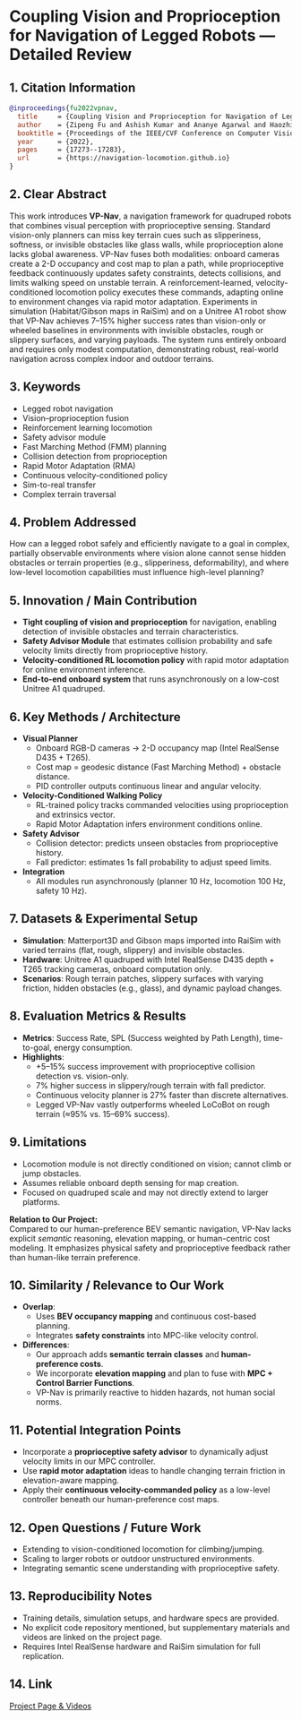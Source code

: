 # Coupling Vision and Proprioception for Navigation of Legged Robots — Detailed Review

## 1. Citation Information
```bibtex
@inproceedings{fu2022vpnav,
  title     = {Coupling Vision and Proprioception for Navigation of Legged Robots},
  author    = {Zipeng Fu and Ashish Kumar and Ananye Agarwal and Haozhi Qi and Jitendra Malik and Deepak Pathak},
  booktitle = {Proceedings of the IEEE/CVF Conference on Computer Vision and Pattern Recognition (CVPR)},
  year      = {2022},
  pages     = {17273--17283},
  url       = {https://navigation-locomotion.github.io}
}
```

## 2. Clear Abstract
This work introduces **VP-Nav**, a navigation framework for quadruped robots that combines visual perception with proprioceptive sensing. Standard vision-only planners can miss key terrain cues such as slipperiness, softness, or invisible obstacles like glass walls, while proprioception alone lacks global awareness. VP-Nav fuses both modalities: onboard cameras create a 2-D occupancy and cost map to plan a path, while proprioceptive feedback continuously updates safety constraints, detects collisions, and limits walking speed on unstable terrain. A reinforcement-learned, velocity-conditioned locomotion policy executes these commands, adapting online to environment changes via rapid motor adaptation. Experiments in simulation (Habitat/Gibson maps in RaiSim) and on a Unitree A1 robot show that VP-Nav achieves 7–15% higher success rates than vision-only or wheeled baselines in environments with invisible obstacles, rough or slippery surfaces, and varying payloads. The system runs entirely onboard and requires only modest computation, demonstrating robust, real-world navigation across complex indoor and outdoor terrains.

## 3. Keywords
- Legged robot navigation  
- Vision–proprioception fusion  
- Reinforcement learning locomotion  
- Safety advisor module  
- Fast Marching Method (FMM) planning  
- Collision detection from proprioception  
- Rapid Motor Adaptation (RMA)  
- Continuous velocity-conditioned policy  
- Sim-to-real transfer  
- Complex terrain traversal

## 4. Problem Addressed
How can a legged robot safely and efficiently navigate to a goal in complex, partially observable environments where vision alone cannot sense hidden obstacles or terrain properties (e.g., slipperiness, deformability), and where low-level locomotion capabilities must influence high-level planning?

## 5. Innovation / Main Contribution
- **Tight coupling of vision and proprioception** for navigation, enabling detection of invisible obstacles and terrain characteristics.  
- **Safety Advisor Module** that estimates collision probability and safe velocity limits directly from proprioceptive history.  
- **Velocity-conditioned RL locomotion policy** with rapid motor adaptation for online environment inference.  
- **End-to-end onboard system** that runs asynchronously on a low-cost Unitree A1 quadruped.

## 6. Key Methods / Architecture
- **Visual Planner**
  - Onboard RGB-D cameras → 2-D occupancy map (Intel RealSense D435 + T265).
  - Cost map = geodesic distance (Fast Marching Method) + obstacle distance.
  - PID controller outputs continuous linear and angular velocity.
- **Velocity-Conditioned Walking Policy**
  - RL-trained policy tracks commanded velocities using proprioception and extrinsics vector.
  - Rapid Motor Adaptation infers environment conditions online.
- **Safety Advisor**
  - Collision detector: predicts unseen obstacles from proprioceptive history.
  - Fall predictor: estimates 1s fall probability to adjust speed limits.
- **Integration**
  - All modules run asynchronously (planner 10 Hz, locomotion 100 Hz, safety 10 Hz).

## 7. Datasets & Experimental Setup
- **Simulation**: Matterport3D and Gibson maps imported into RaiSim with varied terrains (flat, rough, slippery) and invisible obstacles.  
- **Hardware**: Unitree A1 quadruped with Intel RealSense D435 depth + T265 tracking cameras, onboard computation only.  
- **Scenarios**: Rough terrain patches, slippery surfaces with varying friction, hidden obstacles (e.g., glass), and dynamic payload changes.

## 8. Evaluation Metrics & Results
- **Metrics**: Success Rate, SPL (Success weighted by Path Length), time-to-goal, energy consumption.  
- **Highlights**:
  - +5–15% success improvement with proprioceptive collision detection vs. vision-only.
  - 7% higher success in slippery/rough terrain with fall predictor.
  - Continuous velocity planner is 27% faster than discrete alternatives.
  - Legged VP-Nav vastly outperforms wheeled LoCoBot on rough terrain (≈95% vs. 15–69% success).

## 9. Limitations
- Locomotion module is not directly conditioned on vision; cannot climb or jump obstacles.
- Assumes reliable onboard depth sensing for map creation.
- Focused on quadruped scale and may not directly extend to larger platforms.

**Relation to Our Project:**  
Compared to our human-preference BEV semantic navigation, VP-Nav lacks explicit *semantic* reasoning, elevation mapping, or human-centric cost modeling. It emphasizes physical safety and proprioceptive feedback rather than human-like terrain preference.

## 10. Similarity / Relevance to Our Work
- **Overlap**:  
  - Uses **BEV occupancy mapping** and continuous cost-based planning.  
  - Integrates **safety constraints** into MPC-like velocity control.  
- **Differences**:  
  - Our approach adds **semantic terrain classes** and **human-preference costs**.  
  - We incorporate **elevation mapping** and plan to fuse with **MPC + Control Barrier Functions**.  
  - VP-Nav is primarily reactive to hidden hazards, not human social norms.

## 11. Potential Integration Points
- Incorporate a **proprioceptive safety advisor** to dynamically adjust velocity limits in our MPC controller.  
- Use **rapid motor adaptation** ideas to handle changing terrain friction in elevation-aware mapping.  
- Apply their **continuous velocity-commanded policy** as a low-level controller beneath our human-preference cost maps.

## 12. Open Questions / Future Work
- Extending to vision-conditioned locomotion for climbing/jumping.  
- Scaling to larger robots or outdoor unstructured environments.  
- Integrating semantic scene understanding with proprioceptive safety.

## 13. Reproducibility Notes
- Training details, simulation setups, and hardware specs are provided.  
- No explicit code repository mentioned, but supplementary materials and videos are linked on the project page.  
- Requires Intel RealSense hardware and RaiSim simulation for full replication.

## 14. Link
[Project Page & Videos](https://navigation-locomotion.github.io)
